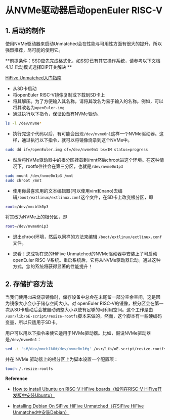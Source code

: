 # 从NVMe驱动器启动openEuler RISC-V

## 1. 启动的制作 

使用NVMe驱动器来启动Unmatched会在性能与可用性方面有很大的提升，所以强烈推荐，尽可能的使用它。

**前提条件：SSD应先完成格式化，如SSD已有其它操作系统，请参考以下文档4.1.1 启动模式选择DIP开关解决 **

[HiFive Unmatched入门指南](./hifive-unmatched-gsg-v1p4_ZH.pdf)

- 从SD卡启动
- 将openEuler RISC-V镜像复制或下载到SD卡上
- 将其解压。为了方便输入其名称，请将其改名为易于输入的名称。例如，可以将其改名为`openEuler.img`
- 通过执行以下指令，保证设备有NVMe驱动。

```bash
ls -l /dev/nvme*
```

- 执行完这个代码以后，有可能会出现`/dev/nvme0n1`这样一个NVMe驱动器。这样，通过执行以下指令，就可以将镜像烧录到这个NVMe中。

```bash
sudo dd if=/openEuler.img of=/dev/nvme0n1 bs=1M status=progress
```

- 然后将NVMe驱动器中的根分区挂载到/mnt然后chroot进这个环境。在这种情况下，rootfs往往会在第三分区，也就是`/dev/nvme0n1p3`

```bash
sudo mount /dev/nvme0n1p3 /mnt
sudo chroot /mnt
```

- 使用你最喜欢用的文本编辑器(可以使用vim和nano)去编辑`/boot/extlinux/extlinux.conf`这个文件，在SD卡上改变根分区，即

```bash
root=/dev/mmcblk0p3
```

将其改为NVMe上的根分区，即

```bash
root=/dev/nvme0n1p3
```

- 退出chroot环境，然后以同样的方法来编辑 `/boot/extlinux/extlinux.conf`文件。

- 您看！您成功在您的HiFive Unmatched的NVMe驱动器中安装上了可启动openEuler RISC-V系统。重启系统后，它将从NVMe驱动器启动。通过这种方式，您的系统将获得显著的性能提升！

## 2. 存储扩容方法

当我们使用`dd`来烧录镜像时，储存设备中总会在末尾留一部分空余空间，这是因为镜像大小会小于储存空间大小。对 openEuler RISC-V的镜像，根分区会在第一次从SD卡启动后会被自动调整大小以使有足够的可利用空间。这个工作是由 `/usr/lib/oE-script/resize-rootfs`脚本来做的，然而，这个脚本有一些硬编码变量，所以只适用于SD卡。

用户可以用以下指令来使它适用于NVMe驱动器。比如，假设NVMe驱动器是`/dev/nvme0n1`：

```bash
sed -i 's#/dev/mmcblk0#/dev/nvme0n1#g' /usr/lib/oE-script/resize-rootfs
```

并在 NVMe 驱动器上的根分区上为脚本设置一个配置项：

```bash
touch /.resize-rootfs
```

**Reference**

- [How to install Ubuntu on RISC-V HiFive boards（如何在RISC-V HiFive开发版中安装Ubuntu）](https://ubuntu.com/tutorials/how-to-install-ubuntu-on-risc-v-hifive-boards)

- [Installing Debian On SiFive HiFive Unmatched（在SiFive HiFive Unmatched中安装Debian）](https://wiki.debian.org/InstallingDebianOn/SiFive/HiFiveUnmatched)
